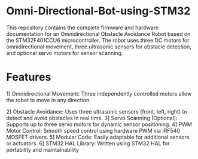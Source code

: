 # Omni-Directional-Bot-using-STM32
This repository contains the complete firmware and hardware documentation for an Omnidirectional Obstacle Avoidance Robot based on the STM32F401CCU6 microcontroller. The robot uses three DC motors for omnidirectional movement, three ultrasonic sensors for obstacle detection, and optional servo motors for sensor scanning.

# Features

1]   Omnidirectional Movement: Three independently controlled motors allow the robot to move in any direction.

2] Obstacle Avoidance: Uses three ultrasonic sensors (front, left, right) to detect and avoid obstacles in real time.
3]  Servo Scanning (Optional): Supports up to three servo motors for dynamic sensor positioning.
 4] PWM Motor Control: Smooth speed control using hardware PWM via IRF540 MOSFET drivers.
5] Modular Code: Easily adaptable for additional sensors or actuators.
6] STM32 HAL Library: Written using STM32 HAL for portability and maintainability
